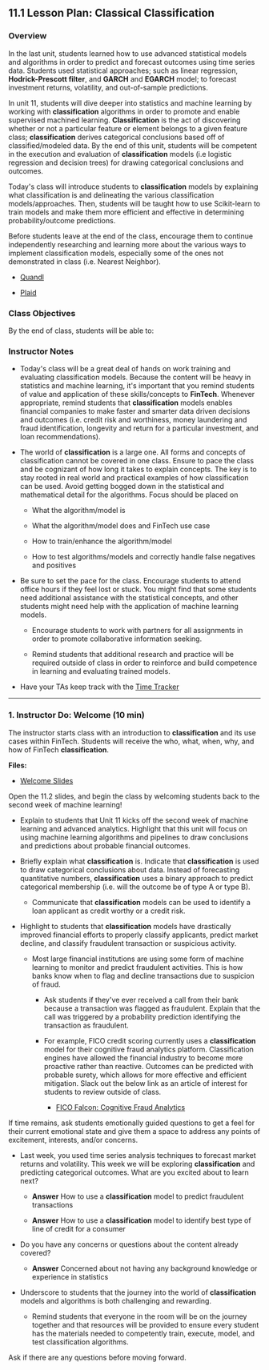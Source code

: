 ## 11.1 Lesson Plan: Classical Classification

### Overview

In the last unit, students learned how to use advanced statistical models and algorithms in order to predict and forecast outcomes using time series data. Students used statistical approaches; such as linear regression, **Hodrick-Prescott filter**, and **GARCH** and **EGARCH** model; to forecast investment returns, volatility, and out-of-sample predictions.

In unit 11, students will dive deeper into statistics and machine learning by working with **classification** algorithms in order to promote and enable supervised machined learning. **Classification** is the act of discovering whether or not a particular feature or element belongs to a given feature class; **classification** derives categorical conclusions based off of classified/modeled data. By the end of this unit, students will be competent in the execution and evaluation of **classification** models (i.e logistic regression and decision trees) for drawing categorical conclusions and outcomes.

Today's class will introduce students to **classification** models by explaining what classification is and delineating the various classification models/approaches. Then, students will be taught how to use Scikit-learn to train models and make them more efficient and effective in determining probability/outcome predictions.

Before students leave at the end of the class, encourage them to continue independently researching and learning more about the various ways to implement classification models, especially some of the ones not demonstrated in class (i.e. Nearest Neighbor).

* [Quandl](https://www.quandl.com/sign-up-modal?defaultModal=showSignUp)

* [Plaid](https://dashboard.plaid.com/signup)

### Class Objectives

By the end of class, students will be able to:

### Instructor Notes

* Today's class will be a great deal of hands on work training and evaluating classification models. Because the content will be heavy in statistics and machine learning, it's important that you remind students of value and application of these skills/concepts to **FinTech**. Whenever appropriate, remind students that **classification** models enables financial companies to make faster and smarter data driven decisions and outcomes (i.e. credit risk and worthiness, money laundering and fraud identification, longevity and return for a particular investment, and loan recommendations).

* The world of **classification** is a large one. All forms and concepts of classification cannot be covered in one class. Ensure to pace the class and be cognizant of how long it takes to explain concepts. The key is to stay rooted in real world and practical examples of how classification can be used. Avoid getting bogged down in the statistical and mathematical detail for the algorithms. Focus should be placed on

  * What the algorithm/model is

  * What the algorithm/model does and FinTech use case

  * How to train/enhance the algorithm/model

  * How to test algorithms/models and correctly handle false negatives and positives

* Be sure to set the pace for the class. Encourage students to attend office hours if they feel lost or stuck. You might find that some students need additional assistance with the statistical concepts, and other students might need help with the application of machine learning models.

  * Encourage students to work with partners for all assignments in order to promote collaborative information seeking.

  * Remind students that additional research and practice will be required outside of class in order to reinforce and build competence in learning and evaluating trained models.

* Have your TAs keep track with the [Time Tracker](TimeTracker.xlsx)

- - -

### 1. Instructor Do: Welcome (10 min)

The instructor starts class with an introduction to **classification** and its use cases within FinTech. Students will receive the who, what, when, why, and how of FinTech **classification**.

**Files:**

* [Welcome Slides]()

Open the 11.2 slides, and begin the class by welcoming students back to the second week of machine learning!

* Explain to students that Unit 11 kicks off the second week of machine learning and advanced analytics. Highlight that this unit will focus on using machine learning algorithms and pipelines to draw conclusions and predictions about probable financial outcomes.

* Briefly explain what **classification** is. Indicate that **classification** is used to draw categorical conclusions about data. Instead of forecasting quantitative numbers, **classification** uses a binary approach to predict categorical membership (i.e. will the outcome be of type A or type B).

  * Communicate that **classification** models can be used to identify a loan applicant as credit worthy or a credit risk.

* Highlight to students that **classification** models have drastically improved financial efforts to properly classify applicants, predict market decline, and classify fraudulent transaction or suspicious activity.

  * Most large financial institutions are using some form of machine learning to monitor and predict fraudulent activities. This is how banks know when to flag and decline transactions due to suspicion of fraud.

    * Ask students if they've ever received a call from their bank because a transaction was flagged as fraudulent. Explain that the call was triggered by a probability prediction identifying the transaction as fraudulent.

    * For example, FICO credit scoring currently uses a **classification** model for their cognitive fraud analytics platform. Classification engines have allowed the financial industry to become more proactive rather than reactive. Outcomes can be predicted with probable surety, which allows for more effective and efficient mitigation. Slack out the below link as an article of interest for students to review outside of class.

      * [FICO Falcon: Cognitive Fraud Analytics](https://www.fico.com/en/latest-thinking/product-sheet/fico-falcon-platform-cognitive-fraud-analytics-fraud-focused-machine-learning)

If time remains, ask students emotionally guided questions to get a feel for their current emotional state and give them a space to address any points of excitement, interests, and/or concerns.

* Last week, you used time series analysis techniques to forecast market returns and volatility. This week we will be exploring **classification** and predicting categorical outcomes. What are you excited about to learn next?

  * **Answer** How to use a **classification** model to predict fraudulent transactions

  * **Answer** How to use a **classification** model to identify best type of line of credit for a consumer

* Do you have any concerns or questions about the content already covered?

  * **Answer** Concerned about not having any background knowledge or experience in statistics

* Underscore to students that the journey into the world of **classification** models and algorithms is both challenging and rewarding.

  * Remind students that everyone in the room will be on the journey together and that resources will be provided to ensure every student has the materials needed to competently train, execute, model, and test classification algorithms.

Ask if there are any questions before moving forward.
